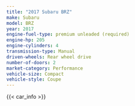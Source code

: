 ```yaml
---
title: "2017 Subaru BRZ"
make: Subaru
model: BRZ
year: 2017
engine-fuel-type: premium unleaded (required)
engine-hp: 205
engine-cylinders: 4
transmission-type: Manual
driven-wheels: Rear wheel drive
number-of-doors: 2
market-category: Performance
vehicle-size: Compact
vehicle-style: Coupe
---
```


{{< car_info >}}
